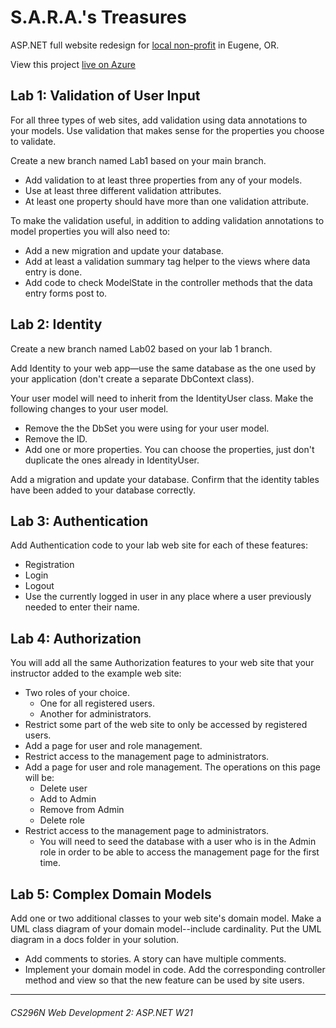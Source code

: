 # S.A.R.A.'s Treasures
ASP.NET full website redesign for [local non-profit](https://sarastreasures.org) in Eugene, OR.

View this project [live on Azure](https://sarastreasures.azurewebsites.net)


## Lab 1: Validation of User Input
For all three types of web sites, add validation using data annotations to your models. Use validation that makes sense for the properties you choose to validate.

Create a new branch named Lab1 based on your main branch.
- Add validation to at least three properties from any of your models.
- Use at least three different validation attributes.
- At least one property should have more than one validation attribute.

To make the validation useful, in addition to adding validation annotations to model properties you will also need to:
- Add a new migration and update your database.
- Add at least a validation summary tag helper to the views where data entry is done.
- Add code to check ModelState in the controller methods that the data entry forms post to.

## Lab 2: Identity
Create a new branch named Lab02 based on your lab 1 branch.

Add Identity to your web app—use the same database as the one used by your application (don't create a separate DbContext class).

Your user model will need to inherit from the IdentityUser class. Make the following changes to your user model.
  - Remove the the DbSet you were using for your user model.
  - Remove the ID.
  - Add one or more properties. You can choose the properties, just don't duplicate the ones already in IdentityUser. 

Add a migration and update your database. Confirm that the identity tables have been added to your database correctly.

## Lab 3: Authentication
Add Authentication code to your lab web site for each of these features:
  - Registration
  - Login
  - Logout
  - Use the currently logged in user in any place where a user previously needed to enter their name.

## Lab 4: Authorization
You will add all the same Authorization features to your web site that your instructor added to the example web site:
  - Two roles of your choice.
    - One for all registered users.
    - Another for administrators.
  - Restrict some part of the web site to only be accessed by registered users.
  - Add a page for user and role management.
  - Restrict access to the management page to administrators.
  - Add a page for user and role management. The operations on this page will be:
    - Delete user
    - Add to Admin
    - Remove from Admin
    - Delete role
  - Restrict access to the management page to administrators.
    - You will need to seed the database with a user who is in the Admin role in order to be able to access the management page for the first time.

## Lab 5: Complex Domain Models
Add one or two additional classes to your web site's domain model. Make a UML class diagram of your domain model--include cardinality. Put the UML diagram in a docs folder in your solution.
  - Add comments to stories. A story can have multiple comments.
  - Implement your domain model in code. Add the corresponding controller method and view so that the new feature can be used by site users.
---
###### CS296N Web Development 2: ASP.NET W21
